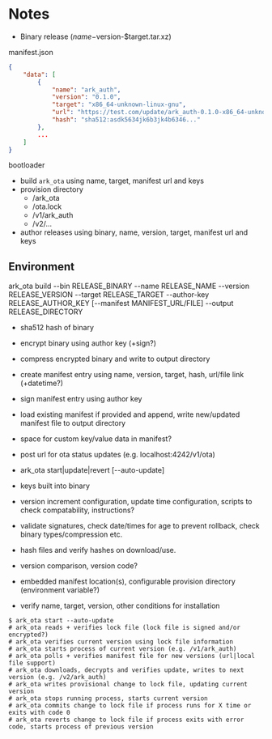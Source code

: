 # Notes

-   Binary release ($name-$version-$target.tar.xz)

manifest.json

```json
{
    "data": [
        {
            "name": "ark_auth",
            "version": "0.1.0",
            "target": "x86_64-unknown-linux-gnu",
            "url": "https://test.com/update/ark_auth-0.1.0-x86_64-unknown-linux-gnu.tar.xz",
            "hash": "sha512:asdk5634jk6b3jk4b6346..."
        },
        ...
    ]
}
```

bootloader

- build `ark_ota` using name, target, manifest url and keys
- provision directory
    - /ark_ota
    - /ota.lock
    - /v1/ark_auth
    - /v2/...
- author releases using binary, name, version, target, manifest url and keys

## Environment

ark_ota build
    --bin RELEASE_BINARY
    --name RELEASE_NAME
    --version RELEASE_VERSION
    --target RELEASE_TARGET
    --author-key RELEASE_AUTHOR_KEY
    [--manifest MANIFEST_URL/FILE]
    --output RELEASE_DIRECTORY

- sha512 hash of binary
- encrypt binary using author key (+sign?)
- compress encrypted binary and write to output directory
- create manifest entry using name, version, target, hash, url/file link (+datetime?)
- sign manifest entry using author key
- load existing manifest if provided and append, write new/updated manifest file to output directory
- space for custom key/value data in manifest?

- post url for ota status updates (e.g. localhost:4242/v1/ota)
- ark_ota start|update|revert [--auto-update]
- keys built into binary
- version increment configuration, update time configuration, scripts to check compatability, instructions?
- validate signatures, check date/times for age to prevent rollback, check binary types/compression etc.
- hash files and verify hashes on download/use.
- version comparison, version code?
- embedded manifest location(s), configurable provision directory (environment variable?)
- verify name, target, version, other conditions for installation

```shell
$ ark_ota start --auto-update
# ark_ota reads + verifies lock file (lock file is signed and/or encrypted?)
# ark_ota verifies current version using lock file information
# ark_ota starts process of current version (e.g. /v1/ark_auth)
# ark_ota polls + verifies manifest file for new versions (url|local file support)
# ark_ota downloads, decrypts and verifies update, writes to next version (e.g. /v2/ark_auth)
# ark_ota writes provisional change to lock file, updating current version
# ark_ota stops running process, starts current version
# ark_ota commits change to lock file if process runs for X time or exits with code 0
# ark_ota reverts change to lock file if process exits with error code, starts process of previous version
```
